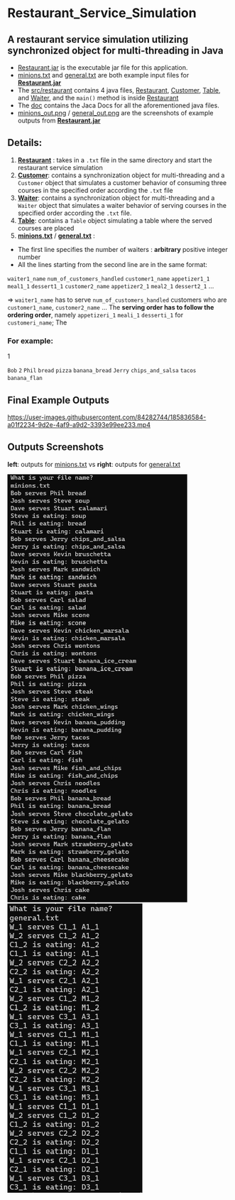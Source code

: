 # Restaurant_Service_Simulation

## A restaurant service simulation utilizing synchronized object for multi-threading in Java
* [Restaurant.jar](Restaurant.jar) is the executable jar file for this application.
* [minions.txt](minions.txt) and [general.txt](general.txt) are both example input files for **[Restaurant.jar](Restaurant.jar)**
* The [src/restaurant](src/restaurant) contains 4 java files, [Restaurant](src/restaurant/Restaurant.java), [Customer](src/restaurant/Customer.java), 
 [Table](src/restaurant/Table.java), and [Waiter](src/restaurant/Waiter.java), and the `main()` method is inside [Restaurant](src/restaurant/Restaurant.java)
* The [doc](doc) contains the Jaca Docs for all the aforementioned java files.
* [minions_out.png](minions_out.png) / [general_out.png](general_out.png) are the screenshots of example outputs from **[Restaurant.jar](Restaurant.jar)**


## Details:
1. **[Restaurant](src/restaurant/Restaurant.java)** : takes in a `.txt` file in the same directory and start the restaurant service simulation
2. **[Customer](src/restaurant/Customer.java)**: contains a synchronization object for multi-threading and a `Customer` object that simulates a customer behavior of consuming three courses in the specified order according the  `.txt` file
3. **[Waiter](src/restaurant/Waiter.java)**: contains a synchronization object for multi-threading and a `Waiter` object that simulates a waiter behavior of serving courses in the specified order according the  `.txt` file.
4. **[Table](src/restaurant/Table.java)**: contains a `Table` object simulating a table where the served courses are placed
5. **[minions.txt](minions.txt)** / **[general.txt](general.txt)** : 

* The first line specifies the number of waiters :  **arbitrary** positive integer number
* All the lines starting from the second line are in the same format:


`waiter1_name`  `num_of_customers_handled` `customer1_name` `appetizer1_1` `meal1_1` `dessert1_1` `customer2_name` `appetizer2_1` `meal2_1` `dessert2_1` ...

=> `waiter1_name` has  to serve `num_of_customers_handled` customers who are `customer1_name`, `customer2_name` ... The **serving order has to follow the ordering order**, namely `appetizeri_1` `meali_1` `desserti_1` for `customeri_name`; The 

### For example:

1

`Bob` `2` `Phil` `bread` `pizza` `banana_bread` `Jerry` `chips_and_salsa` `tacos` `banana_flan` 

## Final Example Outputs 



https://user-images.githubusercontent.com/84282744/185836584-a01f2234-9d2e-4af9-a9d2-3393e99ee233.mp4


Outputs Screenshots
---
**left**: outputs for [minions.txt]([minions.txt) vs **right**: outputs for [general.txt](general.txt)
<p float="left">
    <img src="minions_out.png">
    <img src="general_out.png">
</p>
